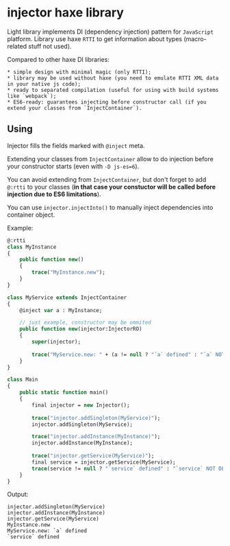 # injector haxe library #

Light library implements DI (dependency injection) pattern for `JavaScript` platform.
Library use haxe `RTTI` to get information about types (macro-related stuff not used).

Compared to other haxe DI libraries:
	
	* simple design with minimal magic (only RTTI);
	* library may be used without haxe (you need to emulate RTTI XML data in your native js code);
	* ready to separated compilation (useful for using with build systems like `webpack`);
	* ES6-ready: guarantees injecting before constructor call (if you extend your classes from `InjectContainer`).


Using
-----

Injector fills the fields marked with `@inject` meta.

Extending your classes from `InjectContainer` allow to do injection before your constructor starts (even with `-D js-es=6`). 

You can avoid extending from `InjectContainer`, but don't forget to add `@:rtti` to your classes
(**in that case your constuctor will be called before injection due to ES6 limitations**).

You can use `injector.injectInto()` to manually inject dependencies into container object.

Example:

```haxe
@:rtti
class MyInstance
{
    public function new()
    {
        trace("MyInstance.new");
    }
}

class MyService extends InjectContainer
{
    @inject var a : MyInstance;

    // just example, constructor may be ommited
    public function new(injector:InjectorRO)
    {
        super(injector);
        
        trace("MyService.new: " + (a != null ? "`a` defined" : "`a` NOT DEFINED"));
    }
}

class Main
{
	public static function main()
	{
		final injector = new Injector();
		
        trace("injector.addSingleton(MyService)");
        injector.addSingleton(MyService);

        trace("injector.addInstance(MyInstance)");
        injector.addInstance(MyInstance);
		
		trace("injector.getService(MyService)");
        final service = injector.getService(MyService);
        trace(service != null ? "`service` defined" : "`service` NOT DEFINED");
	}
}
```

Output:
```shell
injector.addSingleton(MyService)
injector.addInstance(MyInstance)
injector.getService(MyService)
MyInstance.new
MyService.new: `a` defined
`service` defined
```
